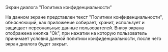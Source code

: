 Экран диалога "Политика конфиденциальности"

На данном экране представлен текст "Политики конфиденциальности", объясняющий, как приложение собирает, хранит, использует и защищает персональные данные пользователей.
Внизу экрана отображена кнопка "Ok", при нажатии на которую пользователь принимает условия данной политики конфиденциальности, после чего экран диалога будет закрыт.